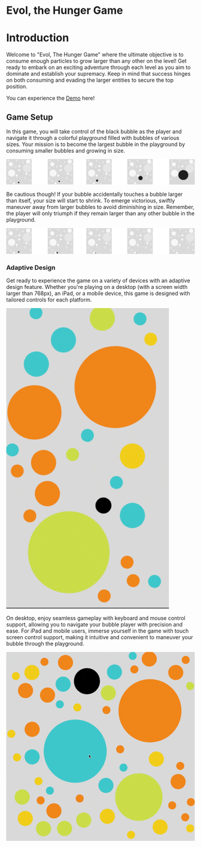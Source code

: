 # Evol, the Hunger Game

<h1>Introduction</h1>

<p>Welcome to "Evol, The Hunger Game" where the ultimate objective is to consume enough particles to grow larger than any other on the level! Get ready to embark on an exciting adventure through each level as you aim to dominate and establish your supremacy. Keep in mind that success hinges on both consuming and evading the larger entities to secure the top position. </p>

You can experience the [Demo](https://works.creaturexd.com/evol/) here!


<h2>Game Setup</h2>

In this game, you will take control of the black bubble as the player and navigate it through a colorful playground filled with bubbles of various sizes. Your mission is to become the largest bubble in the playground by consuming smaller bubbles and growing in size.

![Initial Wining Sketch](https://github.com/bfcxfm/evol/blob/main/img/win.png#center)

Be cautious though! If your bubble accidentally touches a bubble larger than itself, your size will start to shrink. To emerge victorious, swiftly maneuver away from larger bubbles to avoid diminishing in size. Remember, the player will only triumph if they remain larger than any other bubble in the playground.

![Initial Losing Sketch](https://github.com/bfcxfm/evol/blob/main/img/lose.png#center)


<h3>Adaptive Design</h3>

Get ready to experience the game on a variety of devices with an adaptive design feature. Whether you're playing on a desktop (with a screen width larger than 768px), an iPad, or a mobile device, this game is designed with tailored controls for each platform.

![Mobile Mode](https://github.com/bfcxfm/evol/blob/main/img/mobile.gif#center)

On desktop, enjoy seamless gameplay with keyboard and mouse control support, allowing you to navigate your bubble player with precision and ease. For iPad and mobile users, immerse yourself in the game with touch screen control support, making it intuitive and convenient to maneuver your bubble through the playground.

![Desktop Mode](https://github.com/bfcxfm/evol/blob/main/img/desktop.gif#center)

